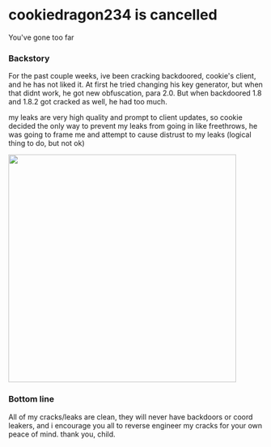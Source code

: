 # cookiedragon234 is cancelled
You've gone too far

### Backstory
For the past couple weeks, ive been cracking backdoored, cookie's client, and he has not liked it. At first he tried changing his key generator, but when that didnt work, he got new obfuscation, para 2.0. But when backdoored 1.8 and 1.8.2 got cracked as well, he had too much.

my leaks are very high quality and prompt to client updates, so cookie decided the only way to prevent my leaks from going in like freethrows, he was going to frame me and attempt to cause distrust to my leaks (logical thing to do, but not ok)

<img src="https://media.discordapp.net/attachments/646809312802635789/650364541787439105/unknown.png" width="450">

### Bottom line
All of my cracks/leaks are clean, they will never have backdoors or coord leakers, and i encourage you all to reverse engineer my cracks for your own peace of mind. thank you, child.
